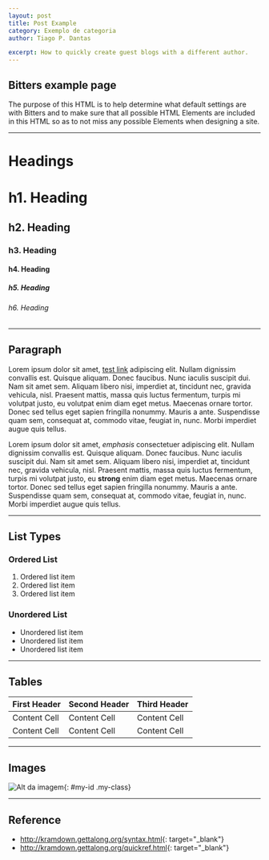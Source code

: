 ```yaml
---
layout: post
title: Post Example
category: Exemplo de categoria
author: Tiago P. Dantas

excerpt: How to quickly create guest blogs with a different author.
---
```


## Bitters example page

The purpose of this HTML is to help determine what default settings are with Bitters and to make sure that all possible HTML Elements are included in this HTML so as to not miss any possible Elements when designing a site.

---

# Headings

# h1. Heading

## h2. Heading

### h3. Heading

#### h4. Heading

##### h5. Heading

###### h6. Heading

---

## Paragraph

Lorem ipsum dolor sit amet, [test link](http://example.com) adipiscing elit. Nullam dignissim convallis est. Quisque aliquam. Donec faucibus. Nunc iaculis suscipit dui. Nam sit amet sem. Aliquam libero nisi, imperdiet at, tincidunt nec, gravida vehicula, nisl. Praesent mattis, massa quis luctus fermentum, turpis mi volutpat justo, eu volutpat enim diam eget metus. Maecenas ornare tortor. Donec sed tellus eget sapien fringilla nonummy. Mauris a ante. Suspendisse quam sem, consequat at, commodo vitae, feugiat in, nunc. Morbi imperdiet augue quis tellus.

Lorem ipsum dolor sit amet, *emphasis* consectetuer adipiscing elit. Nullam dignissim convallis est. Quisque aliquam. Donec faucibus. Nunc iaculis suscipit dui. Nam sit amet sem. Aliquam libero nisi, imperdiet at, tincidunt nec, gravida vehicula, nisl. Praesent mattis, massa quis luctus fermentum, turpis mi volutpat justo, eu **strong** enim diam eget metus. Maecenas ornare tortor. Donec sed tellus eget sapien fringilla nonummy. Mauris a ante. Suspendisse quam sem, consequat at, commodo vitae, feugiat in, nunc. Morbi imperdiet augue quis tellus.

---

## List Types

### Ordered List

1. Ordered list item
2. Ordered list item
3. Ordered list item

### Unordered List

- Unordered list item
- Unordered list item
- Unordered list item

---

## Tables

First Header | Second Header | Third Header
------------ | ------------- | ------------
Content Cell | Content Cell  | Content Cell
Content Cell | Content Cell  | Content Cell

---

## Images

![Alt da imagem](http://www.dhcp.com.br/dhcp.png 'Title da imagem'){: #my-id .my-class}

---

## Reference

- <http://kramdown.gettalong.org/syntax.html>{: target="_blank"}
- <http://kramdown.gettalong.org/quickref.html>{: target="_blank"}
